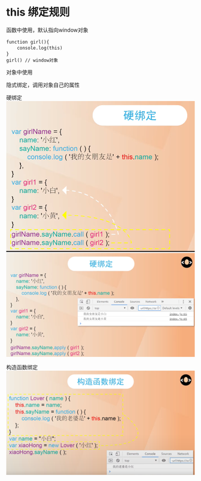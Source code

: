 # this 绑定规则

函数中使用，默认指向window对象

```
function girl(){
    console.log(this)
}
girl() // window对象
```
对象中使用 

隐式绑定，调用对象自己的属性

硬绑定
 <img src="../imgs/yb1.PNG">
 <img src="../imgs/yb2.PNG">

构造函数绑定
<img src="../imgs/gbd.PNG">


